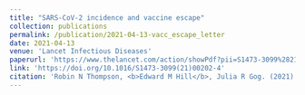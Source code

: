 ```yaml
---
title: "SARS-CoV-2 incidence and vaccine escape"
collection: publications
permalink: /publication/2021-04-13-vacc_escape_letter
date: 2021-04-13
venue: 'Lancet Infectious Diseases'
paperurl: 'https://www.thelancet.com/action/showPdf?pii=S1473-3099%2821%2900202-4'
link: 'https://doi.org/10.1016/S1473-3099(21)00202-4'
citation: 'Robin N Thompson, <b>Edward M Hill</b>, Julia R Gog. (2021). &quot;SARS-CoV-2 incidence and vaccine escape.&quot; <i>Lancet Infectious Diseases</i>. <b>21</b>(7): 913-914. doi:10.1016/S1473-3099(21)00202-4.'
---
```


